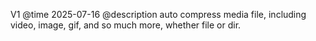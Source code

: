 V1
@time 2025-07-16
@description 
auto compress media file, including video, image, gif, and so much more, whether file or dir.